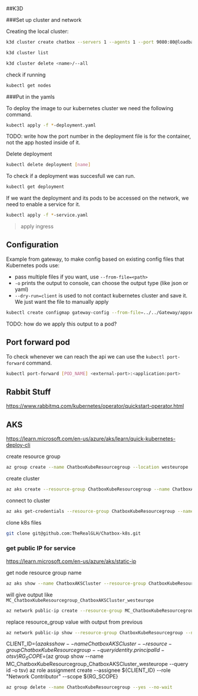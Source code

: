 
##K3D

###Set up cluster and network

Creating the local cluster:

```bash
k3d cluster create chatbox --servers 1 --agents 1 --port 9080:80@loadbalancer --registry-config k3d-registry-config.yml
```

```bash
k3d cluster list
```

```bash
k3d cluster delete <name>/--all
```

check if running
```bash
kubectl get nodes
```

###Put in the yamls

To deploy the image to our kubernetes cluster we need the following command.
```bash
kubectl apply -f *-deployment.yaml
```

TODO: write how the port number in the deployment file is for the container, not the app hosted inside of it.

Delete deployment
```bash
kubectl delete deployment [name]
```
To check if a deployment was succesfull we can run.
```bash
kubectl get deployment
```

If we want the deployment and its pods to be accessed on the network, we need to enable a service for it.
```bash
kubectl apply -f *-service.yaml
```


> apply ingress


## Configuration

Example from gateway, to make config based on existing config files that Kubernetes pods use:

- pass multiple files if you want, use ``--from-file=<path>``
- ``-o`` prints the output to console, can choose the output type (like json or yaml)
- ``--dry-run=client`` is used to not contact kubernetes cluster and save it. We just want the file to manually apply

```bash
kubectl create configmap gateway-config --from-file=../../Gateway/appsettings.json --from-file=../../Gateway/ocelot.json -o yaml --dry-run=client > gateway-configmap.yml
```

TODO: how do we apply this output to a pod?

## Port forward pod
To check whenever we can reach the api we can use the `kubectl port-forward` command.

```bash
kubectl port-forward [POD_NAME] <external-port>:<application:port>
```


## Rabbit Stuff
https://www.rabbitmq.com/kubernetes/operator/quickstart-operator.html

## AKS

https://learn.microsoft.com/en-us/azure/aks/learn/quick-kubernetes-deploy-cli


create resource group
```bash
az group create --name ChatboxKubeResourcegroup --location westeurope
```
create cluster
```bash
az aks create --resource-group ChatboxKubeResourcegroup --name ChatboxAKSCluster --enable-managed-identity --node-count 1 --enable-addons monitoring --enable-msi-auth-for-monitoring --generate-ssh-keys
```

connect to cluster
```bash
az aks get-credentials --resource-group ChatboxKubeResourcegroup --name ChatboxAKSCluster
```

clone k8s files
```bash
git clone git@github.com:TheRealGLH/Chatbox-k8s.git
```

### get public IP for service

https://learn.microsoft.com/en-us/azure/aks/static-ip

get node resource group name
```bash
az aks show --name ChatboxAKSCluster --resource-group ChatboxKubeResourcegroup --query nodeResourceGroup -o tsv
```

will give output like ``MC_ChatboxKubeResourcegroup_ChatboxAKSCluster_westeurope``

```bash
az network public-ip create --resource-group MC_ChatboxKubeResourcegroup_ChatboxAKSCluster_westeurope --name ChatboxPublicIP --sku Standard --allocation-method static
```
replace resource_group value with output from previous

```bash
az network public-ip show --resource-group ChatboxKubeResourcegroup --name ChatboxPublicIP --query ipAddress --output tsv
```


CLIENT_ID=$(az aks show --name ChatboxAKSCluster --resource-group ChatboxKubeResourcegroup --query identity.principalId -o tsv)
RG_SCOPE=$(az group show --name MC_ChatboxKubeResourcegroup_ChatboxAKSCluster_westeurope --query id -o tsv)
az role assignment create --assignee ${CLIENT_ID} --role "Network Contributor" --scope ${RG_SCOPE}



```bash
az group delete --name ChatboxKubeResourcegroup --yes --no-wait
```


